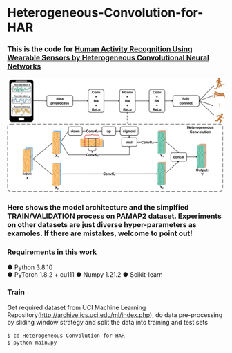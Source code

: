# Heterogeneous-Convolution-for-HAR
### This is the code for [Human Activity Recognition Using Wearable Sensors by Heterogeneous Convolutional Neural Networks](https://www.sciencedirect.com/science/article/pii/S0957417422002299)

![](https://github.com/Chaolei98/Heterogeneous-Convolution/blob/main/overview.png)

### Here shows the model architecture and the simplfied TRAIN/VALIDATION process on PAMAP2 dataset. Experiments on other datasets are just diverse hyper-parameters as examoles. If there are mistakes, welcome to point out!

### Requirements in this work
● Python 3.8.10  
● PyTorch 1.8.2 + cu111
● Numpy 1.21.2
● Scikit-learn  

### Train
Get required dataset from UCI Machine Learning Repository(http://archive.ics.uci.edu/ml/index.php), do data pre-processing by sliding window strategy and split the data into training and test sets
```
$ cd Heterogeneous-Convolution-for-HAR
$ python main.py
```
